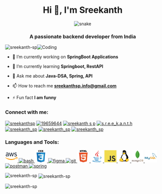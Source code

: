 <h1 align="center">Hi 👋, I'm Sreekanth </h1>
<!--- snake-->
<div align="center">
  <img  src="https://developers.giphy.com/branch/master/static/api-512d36c09662682717108a38bbb5c57d.gif"
       alt="snake" /></a>
</div>
<h3 align="center">A passionate backend developer from India</h3>
<img align="right" alt="Coding" width="400" src ="https://blog.hyperiondev.com/wp-content/uploads/2018/10/Blog-Gif.gif">

<p align="left"> <img src="https://komarev.com/ghpvc/?username=sreekanth-sp&label=Profile%20views&color=0e75b6&style=flat" alt="sreekanth-sp" /> </p>

- 🔭 I’m currently working on **SpringBoot Applications**

- 🌱 I’m currently learning **Springboot, RestAPI**

- 💬 Ask me about **Java-DSA, Spring, API**

- 📫 How to reach me **sreekanthsp.info@gmail.com**

- ⚡ Fun fact **I am funny**

<h3 align="left">Connect with me:</h3>
<p align="left">
<a href="https://linkedin.com/in/sreekanthsp" target="blank"><img align="center" src="https://raw.githubusercontent.com/rahuldkjain/github-profile-readme-generator/master/src/images/icons/Social/linked-in-alt.svg" alt="sreekanthsp" height="30" width="40" /></a>
<a href="https://stackoverflow.com/users/19659644" target="blank"><img align="center" src="https://raw.githubusercontent.com/rahuldkjain/github-profile-readme-generator/master/src/images/icons/Social/stack-overflow.svg" alt="19659644" height="30" width="40" /></a>
<a href="https://fb.com/sreekanth s p" target="blank"><img align="center" src="https://raw.githubusercontent.com/rahuldkjain/github-profile-readme-generator/master/src/images/icons/Social/facebook.svg" alt="sreekanth s p" height="30" width="40" /></a>
<a href="https://instagram.com/s.r.e.e_k.a.n.t.h" target="blank"><img align="center" src="https://raw.githubusercontent.com/rahuldkjain/github-profile-readme-generator/master/src/images/icons/Social/instagram.svg" alt="s.r.e.e_k.a.n.t.h" height="30" width="40" /></a>
<a href="https://www.hackerrank.com/sreekanth_sp" target="blank"><img align="center" src="https://raw.githubusercontent.com/rahuldkjain/github-profile-readme-generator/master/src/images/icons/Social/hackerrank.svg" alt="sreekanth_sp" height="30" width="40" /></a>
<a href="https://www.leetcode.com/sreekanth_sp" target="blank"><img align="center" src="https://raw.githubusercontent.com/rahuldkjain/github-profile-readme-generator/master/src/images/icons/Social/leet-code.svg" alt="sreekanth_sp" height="30" width="40" /></a>
<a href="https://auth.geeksforgeeks.org/user/sreekanth_sp" target="blank"><img align="center" src="https://raw.githubusercontent.com/rahuldkjain/github-profile-readme-generator/master/src/images/icons/Social/geeks-for-geeks.svg" alt="sreekanth_sp" height="30" width="40" /></a>
</p>

<h3 align="left">Languages and Tools:</h3>
<p align="left"> <a href="https://aws.amazon.com" target="_blank" rel="noreferrer"> <img src="https://raw.githubusercontent.com/devicons/devicon/master/icons/amazonwebservices/amazonwebservices-original-wordmark.svg" alt="aws" width="40" height="40"/> </a> <a href="https://www.gnu.org/software/bash/" target="_blank" rel="noreferrer"> <img src="https://www.vectorlogo.zone/logos/gnu_bash/gnu_bash-icon.svg" alt="bash" width="40" height="40"/> </a> <a href="https://www.w3schools.com/css/" target="_blank" rel="noreferrer"> <img src="https://raw.githubusercontent.com/devicons/devicon/master/icons/css3/css3-original-wordmark.svg" alt="css3" width="40" height="40"/> </a> <a href="https://www.figma.com/" target="_blank" rel="noreferrer"> <img src="https://www.vectorlogo.zone/logos/figma/figma-icon.svg" alt="figma" width="40" height="40"/> </a> <a href="https://git-scm.com/" target="_blank" rel="noreferrer"> <img src="https://www.vectorlogo.zone/logos/git-scm/git-scm-icon.svg" alt="git" width="40" height="40"/> </a> <a href="https://www.w3.org/html/" target="_blank" rel="noreferrer"> <img src="https://raw.githubusercontent.com/devicons/devicon/master/icons/html5/html5-original-wordmark.svg" alt="html5" width="40" height="40"/> </a> <a href="https://www.java.com" target="_blank" rel="noreferrer"> <img src="https://raw.githubusercontent.com/devicons/devicon/master/icons/java/java-original.svg" alt="java" width="40" height="40"/> </a> <a href="https://developer.mozilla.org/en-US/docs/Web/JavaScript" target="_blank" rel="noreferrer"> <img src="https://raw.githubusercontent.com/devicons/devicon/master/icons/javascript/javascript-original.svg" alt="javascript" width="40" height="40"/> </a> <a href="https://www.linux.org/" target="_blank" rel="noreferrer"> <img src="https://raw.githubusercontent.com/devicons/devicon/master/icons/linux/linux-original.svg" alt="linux" width="40" height="40"/> </a> <a href="https://www.mongodb.com/" target="_blank" rel="noreferrer"> <img src="https://raw.githubusercontent.com/devicons/devicon/master/icons/mongodb/mongodb-original-wordmark.svg" alt="mongodb" width="40" height="40"/> </a> <a href="https://www.mysql.com/" target="_blank" rel="noreferrer"> <img src="https://raw.githubusercontent.com/devicons/devicon/master/icons/mysql/mysql-original-wordmark.svg" alt="mysql" width="40" height="40"/> </a> <a href="https://postman.com" target="_blank" rel="noreferrer"> <img src="https://www.vectorlogo.zone/logos/getpostman/getpostman-icon.svg" alt="postman" width="40" height="40"/> </a> <a href="https://spring.io/" target="_blank" rel="noreferrer"> <img src="https://www.vectorlogo.zone/logos/springio/springio-icon.svg" alt="spring" width="40" height="40"/> </a> </p>

<p><img align="left" src="https://github-readme-stats.vercel.app/api/top-langs?username=sreekanth-sp&show_icons=true&locale=en&layout=compact" alt="sreekanth-sp" /></p>

<p>&nbsp;<img align="center" src="https://github-readme-stats.vercel.app/api?username=sreekanth-sp&show_icons=true&locale=en" alt="sreekanth-sp" /></p>

<p><img align="center" src="https://github-readme-streak-stats.herokuapp.com/?user=sreekanth-sp&" alt="sreekanth-sp" /></p>
